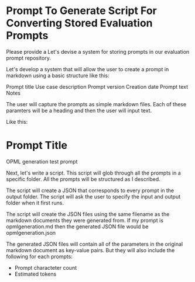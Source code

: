 # Prompt To Generate Script For Converting Stored Evaluation Prompts

Please provide a Let's devise a system for storing prompts in our evaluation prompt repository.

Let's develop a system that will allow the user to create a prompt in markdown using a basic structure like this:

Prompt title
Use case description
Prompt version
Creation date
Prompt text
Notes

The user will capture the prompts as simple markdown files. Each of these paramters will be a heading and then the user will input text. 

Like this:

# Prompt Title

OPML generation test prompt


Next, let's write a script. This script will glob through all the prompts in a specific folder. All the prompts will be structured as I described.

The script will create a JSON that corresponds to every prompt in the output folder. The script will ask the user to specify the input and output folder when it first runs. 

The script will create the JSON files using the same filename as the markdown documents they were generated from. If my prompt is opmlgeneration.md then the generated JSON file would be opmlgeneration.json

The generated JSON files will contain all of the parameters in the original markdown document as key-value pairs. But they will also include the following for each prompts:

- Prompt characteter count
- Estimated tokens